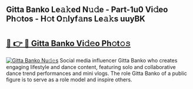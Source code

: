 ## Gitta Banko Le𝚊𝚔ed N𝚞𝚍e - Part-1u0 Vi𝚍eo Ph𝚘tos - H𝚘t O𝚗lyf𝚊ns Le𝚊𝚔s uuyBK

# <h2><a href="http://hf5wd3.feru.top/?c=Gitta+Banko">🔗 👉 🔴 Gitta Banko Vi𝚍𝚎o Ph𝚘t𝚘𝚜</a></h2>

[![Gitta Banko Nu𝚍𝚎s](https://i.imgur.com/0TWrTi3.gif)](http://hf5wd3.feru.top/?c=Gitta+Banko)
Social media influencer Gitta Banko who creates engaging lifestyle and dance content, featuring solo and collaborative dance trend performances and mini vlogs. The role Gitta Banko of a public figure is to serve as a role model and inspire others. 

